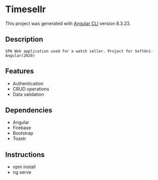 # Timesellr

This project was generated with [Angular CLI](https://github.com/angular/angular-cli) version 8.3.23.
## Description
```
SPA Web application used for a watch seller. Project for SoftUni-Angular(2020)
```
## Features
* Authentication
* CRUD operations
* Data validation
## Dependencies
* Angular
* Firebase
* Bootstrap
* Toastr
## Instructions
* npm install
* ng serve
